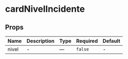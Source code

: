 # cardNivelIncidente

## Props

<!-- @vuese:cardNivelIncidente:props:start -->
|Name|Description|Type|Required|Default|
|---|---|---|---|---|
|nivel|-|—|`false`|-|

<!-- @vuese:cardNivelIncidente:props:end -->


